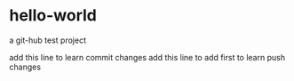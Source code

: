 # hello-world
a git-hub test project

add this line to learn commit changes
add this line to add first to learn push changes
